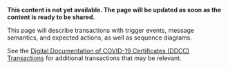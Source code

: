 
**This content is not yet available. The page will be updated as soon as the content is ready to be shared.**

This page will describe transactions with trigger events, message semantics, and expected actions, as well as sequence diagrams. 

See the [Digital Documentation of COVID-19 Certificates (DDCC) Transactions](https://worldhealthorganization.github.io/ddcc/transactions.html) for additional transactions that may be relevant. 
